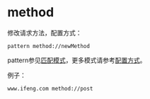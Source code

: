 
# method
修改请求方法，配置方式：

	pattern method://newMethod
	
pattern参见[匹配模式](../pattern.html)，更多模式请参考[配置方式](../mode.html)。

例子：


	www.ifeng.com method://post